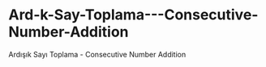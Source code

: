 # Ard-k-Say-Toplama---Consecutive-Number-Addition
Ardışık Sayı Toplama - Consecutive Number Addition

